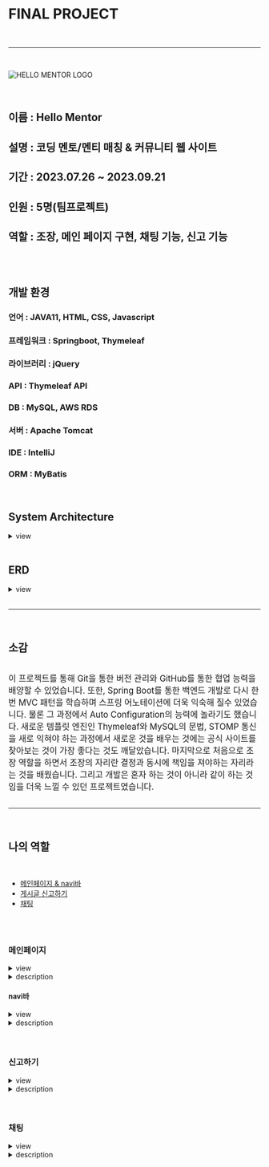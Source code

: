 # FINAL PROJECT
<br>
<hr>
<br>

![HELLO MENTOR LOGO](hellomentor/src/main/resources/static/img/HELLO_MENTOR_LOGO.png)

<br>

## 이름 : Hello Mentor
## 설명 : 코딩 멘토/멘티 매칭 & 커뮤니티 웹 사이트
## 기간 : 2023.07.26 ~ 2023.09.21
## 인원 : 5명(팀프로젝트)
## 역할 : 조장, 메인 페이지 구현, 채팅 기능, 신고 기능
<br><br>
## 개발 환경
### 언어 : JAVA11, HTML, CSS, Javascript
### 프레임워크 : Springboot, Thymeleaf
### 라이브러리 : jQuery
### API : Thymeleaf API
### DB : MySQL, AWS RDS
### 서버 : Apache Tomcat
### IDE : IntelliJ
### ORM : MyBatis

<br>

## System Architecture

<details>
<summary>view</summary>
<div markdown='1'>

 ![ERD](myRoleScreenShot/finalProjectArchitecture.png)
</div>
</details>

<br>

## ERD

<details>
<summary>view</summary>
<div markdown='1'>

 ![ERD](myRoleScreenShot/finalProjectERD.png)
</div>
</details>

<br>
<hr>
<br>


## 소감
<br>

<div>
	<big>
		이 프로젝트를 통해 Git을 통한 버전 관리와 GitHub를 통한 협업 능력을 배양할 수 있었습니다.
		또한, Spring Boot를 통한 백엔드 개발로 다시 한번 MVC 패턴을 학습하며 스프링 어노테이션에 더욱 익숙해 질수 있었습니다. 물론 그 과정에서 Auto Configuration의 능력에 놀라기도 했습니다.
		새로운 템플릿 엔진인 Thymeleaf와 MySQL의 문법, STOMP 통신을 새로 익혀야 하는 과정에서 새로운 것을 배우는 것에는 공식 사이트를 찾아보는 것이 가장 좋다는 것도 깨달았습니다.
		마지막으로 처음으로 조장 역할을 하면서 조장의 자리란 결정과 동시에 책임을 져야하는 자리라는 것을 배웠습니다. 그리고 개발은 혼자 하는 것이 아니라 같이 하는 것임을 더욱 느낄 수 있던 프로젝트였습니다.
	</big>
</div>
<br>
<hr>


<br>

## 나의 역할
<br>

- [메인페이지 & navi바](#메인페이지)
- [게시글 신고하기](#신고하기)
- [채팅](#채팅)

<br>
<br>

### 메인페이지

<details>
 <summary>view</summary>
 <div markdown='1'>
  <img src="myRoleScreenShot/mainPageScroll.gif" height="500"/>
 </div>
</details>

<details>
 <summary>description</summary>
 <br>
 <div markdown='1'>
  <ul>
   <li>
    <details>
     <summary>게시글의 조회수/ 추천수 기준 TOP5 게시글만 조회</summary>
     <img src="myRoleScreenShot/main/mainPage.png" height="500"/>
    </details>
   </li>
   <li>
    <details>
     <summary>DB에서 게시판별 TOP5 게시글 SELECT</summary>
     <img src="myRoleScreenShot/main/topFiveBoardMapper.png" height="500"/>
    </details>
   </li>
  </ul> 
 </div>
</details>

#### navi바

<details>
 <summary>view</summary>
 <div markdown='1'>
  <img src="myRoleScreenShot/headerClick.gif" height="500"/>
 </div>
</details>

<details>
 <summary>description</summary>
 <br>
 <div markdown='1'>
  <ul>
   <li>
    <details>
     <summary>프로필 이미지 호버시 스크롤 바 생성</summary>
     <img src="myRoleScreenShot/main/profileBox.png" height="500"/>
    </details>
   </li>
   <li>
    <details>
     <summary>회원별 열람 게시판 조절</summary>
     <img src="myRoleScreenShot/main/naviBar.png" height="500"/>
    </details>
   </li>
  </ul> 
 </div>
</details>

<br>
<br>

### 신고하기

<details>
 <summary>view</summary>
 <div markdown='1'>
  <img src="myRoleScreenShot/reportWrite.gif" height="500"/>
 </div>
</details>

<details>
 <summary>description</summary>
 <br>
 <div markdown='1'>
  <ul>
   <li>
    <details>
     <summary>신고하기 링크를 통해 신고 페이지로 이동</summary>
     <img src="myRoleScreenShot/report/reportButton.png"/>
    </details>
   </li>
   <li>
    <details>
     <summary>신고 INSERT</summary>
     <img src="myRoleScreenShot/report/reportMapper.png" height="500"/>
    </details>
   </li>
  </ul> 
 </div>
</details>

<br>
<br>

### 채팅

<details>
 <summary>view</summary>
 <div markdown='1'>
  <img src="myRoleScreenShot/chatting.gif" height="500"/>
 </div>
</details>

<details>
 <summary>description</summary>
 <br>
 <div markdown='1'>
  <ul>
   <li>
    <details>
     <summary>UUID.randomUUID로 chatRoomDTO에 고유번호 생성 및 부여</summary>
     <img src="myRoleScreenShot/chat/chatRoomDTO.png"/>
    </details>
   </li>
   <li>
    <details>
     <summary>StompWebSocketConfig</summary>
     <img src="myRoleScreenShot/chat/stompWebSocketConfig.png" height="500"/>
    </details>
   </li>
   <li>
    <details>
     <summary>메세지 수신(sub)을 위한 StompChatController</summary>
     <img src="myRoleScreenShot/chat/stompChatController.png" height="500"/>
    </details>
   </li>
   <li>
    <details>
     <summary>메세지 발신(pub)을 위한 전송 button</summary>
     <img src="myRoleScreenShot/chat/pubChatMessage.png"/>
    </details>
   </li>
   <li>
    <details>
     <summary>메세지를 받자마자 화면에 랜더해주는 SocketJS</summary>
     <img src="myRoleScreenShot/chat/socketJS.png" height="500"/>
    </details>
   </li>
  </ul> 
 </div>
</details>


